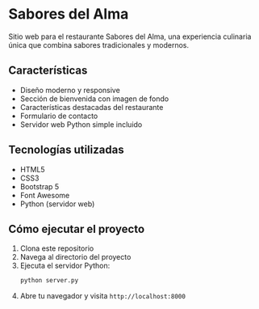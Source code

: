 # Sabores del Alma

Sitio web para el restaurante Sabores del Alma, una experiencia culinaria única que combina sabores tradicionales y modernos.

## Características

- Diseño moderno y responsive
- Sección de bienvenida con imagen de fondo
- Características destacadas del restaurante
- Formulario de contacto
- Servidor web Python simple incluido

## Tecnologías utilizadas

- HTML5
- CSS3
- Bootstrap 5
- Font Awesome
- Python (servidor web)

## Cómo ejecutar el proyecto

1. Clona este repositorio
2. Navega al directorio del proyecto
3. Ejecuta el servidor Python:
   ```bash
   python server.py
   ```
4. Abre tu navegador y visita `http://localhost:8000`
